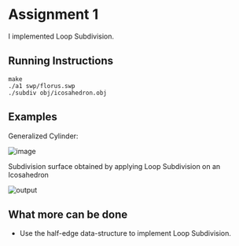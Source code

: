 # Assignment 1

I implemented Loop Subdivision.

## Running Instructions

```
make
./a1 swp/florus.swp
./subdiv obj/icosahedron.obj
```
## Examples

Generalized Cylinder:

![image](https://user-images.githubusercontent.com/7254326/169796000-fb3947d2-5555-40df-bc57-09bbaf14c7cf.png)

Subdivision surface obtained by applying Loop Subdivision on an Icosahedron

![output](https://user-images.githubusercontent.com/7254326/169796053-1cf898e3-f933-45c9-993c-7392059f6af5.gif)

## What more can be done

* Use the half-edge data-structure to implement Loop Subdivision.  
